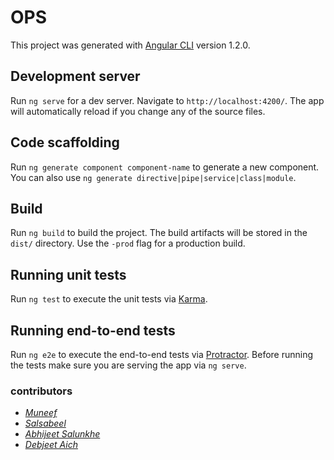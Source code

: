 # OPS

This project was generated with [Angular CLI](https://github.com/angular/angular-cli) version 1.2.0.

## Development server

Run `ng serve` for a dev server. Navigate to `http://localhost:4200/`. The app will automatically reload if you change any of the source files.

## Code scaffolding

Run `ng generate component component-name` to generate a new component. You can also use `ng generate directive|pipe|service|class|module`.

## Build

Run `ng build` to build the project. The build artifacts will be stored in the `dist/` directory. Use the `-prod` flag for a production build.

## Running unit tests

Run `ng test` to execute the unit tests via [Karma](https://karma-runner.github.io).

## Running end-to-end tests

Run `ng e2e` to execute the end-to-end tests via [Protractor](http://www.protractortest.org/).
Before running the tests make sure you are serving the app via `ng serve`.


### contributors

* [*Muneef*](https://github.com/muneef)  
* [*Salsabeel*](https://github.com/salsabeeljamal) 
* [*Abhijeet Salunkhe*](https://bitbucket.org/abhijeet_salunkhe) 
* [*Debjeet Aich*](https://bitbucket.org/debjeet_aich)